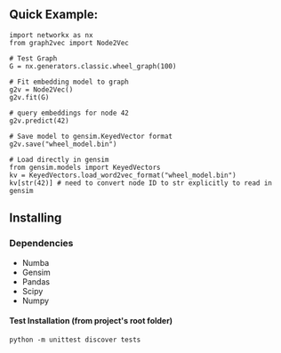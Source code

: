 ## Quick Example:

    import networkx as nx
    from graph2vec import Node2Vec

    # Test Graph
    G = nx.generators.classic.wheel_graph(100)
 
    # Fit embedding model to graph
    g2v = Node2Vec()
    g2v.fit(G)
 
    # query embeddings for node 42
    g2v.predict(42)

    # Save model to gensim.KeyedVector format
    g2v.save("wheel_model.bin")
    
    # Load directly in gensim
    from gensim.models import KeyedVectors
    kv = KeyedVectors.load_word2vec_format("wheel_model.bin")
    kv[str(42)] # need to convert node ID to str explicitly to read in gensim

## Installing

### Dependencies

- Numba
- Gensim
- Pandas
- Scipy
- Numpy


#### Test Installation (from project's root folder)

    python -m unittest discover tests
